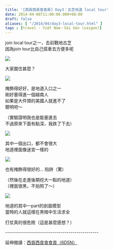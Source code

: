 ```yaml
---
title: '[西貢西貢食食貢] Day3：古芝地道 local tour'
date: 2014-04-06T11:00:00.000+08:00
draft: false
aliases: [ "/2014/04/day3-local-tour.html" ]
tags : [travel - Việt Nam・Sài Gòn (saigon)]
---
```


join local tour之一，去前戰地古芝  
因為join tour比自己搭車去方便多呢  

[![](https://4.bp.blogspot.com/-jARZkHCHOTY/XDBgzUVGcYI/AAAAAAAAEGA/b5xfzdw8SJkOph5CtI1XmOdQTUKbgGiKgCLcBGAs/s640/72.jpg)](https://4.bp.blogspot.com/-jARZkHCHOTY/XDBgzUVGcYI/AAAAAAAAEGA/b5xfzdw8SJkOph5CtI1XmOdQTUKbgGiKgCLcBGAs/s1600/72.jpg)

大家圍住甚麼？  

[![](https://3.bp.blogspot.com/-wtJNLhVeVTM/XDBg44dA87I/AAAAAAAAEGI/WMcOTDiVOCA9vJgV12tLnqO2PxIJv3LCwCLcBGAs/s640/73.jpg)](https://3.bp.blogspot.com/-wtJNLhVeVTM/XDBg44dA87I/AAAAAAAAEGI/WMcOTDiVOCA9vJgV12tLnqO2PxIJv3LCwCLcBGAs/s1600/73.jpg)

掩飾得好好，是地道入口之一  
剛好塞得進一個越南人  
如果是大件頭的美國人就進不了  
聰明吧～  
  
（實驗證明我也是能塞進去  
不過原來下面有點深，我跌了下去）  

[![](https://2.bp.blogspot.com/-CkCJ4R0X7Pk/XDBg_lVhpXI/AAAAAAAAEGM/5I7rskCChncgEHQfJfa6-VxaDhtaq_-SQCLcBGAs/s640/74.jpg)](https://2.bp.blogspot.com/-CkCJ4R0X7Pk/XDBg_lVhpXI/AAAAAAAAEGM/5I7rskCChncgEHQfJfa6-VxaDhtaq_-SQCLcBGAs/s1600/74.jpg)

其中一個出口，都不會很大  
地道裡面像迷宮一樣的  

[![](https://1.bp.blogspot.com/-dHnncio6578/XDBhE2_fobI/AAAAAAAAEGU/bCCWZLDRQXU7vGpUACNlvAR_reUMNtYLgCLcBGAs/s640/75.jpg)](https://1.bp.blogspot.com/-dHnncio6578/XDBhE2_fobI/AAAAAAAAEGU/bCCWZLDRQXU7vGpUACNlvAR_reUMNtYLgCLcBGAs/s1600/75.jpg)

也有掩飾得很好的... 陷阱（驚）  
  
（然後在走進後期挖大一點的地道）  
（裡面很黑，不拍照了～）  

[![](https://4.bp.blogspot.com/-vCq1y4m6cnA/XDBhJuAm7KI/AAAAAAAAEGY/Aadj1iUV1TsI9sMA1gnSPduWeHBiFKCQQCLcBGAs/s640/76.jpg)](https://4.bp.blogspot.com/-vCq1y4m6cnA/XDBhJuAm7KI/AAAAAAAAEGY/Aadj1iUV1TsI9sMA1gnSPduWeHBiFKCQQCLcBGAs/s1600/76.jpg)

地道的其中一part的剖面模型  
當時的人就這樣在黑暗中生活求全  
  
打仗真的很危險（這是甚麼感想？）  
  
\-----------------------------------------------  
  
延伸閱讀：[西貢西貢食食貢（6D5N）](http://www.hidie.net/2014/04/6d5n.html)